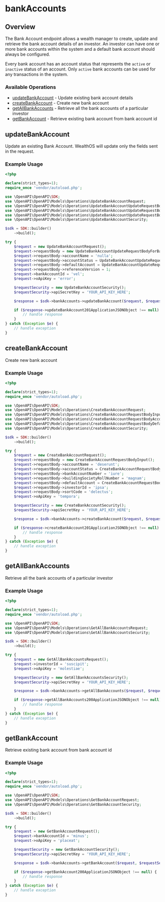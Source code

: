 # bankAccounts

## Overview

The Bank Account endpoint allows a wealth manager to create, update and retrieve the bank account details of an investor. An investor can have one or more bank accounts within the system and a default bank account should always be configured. 

Every bank account has an account status that represents the `active` or `inactive` status of an account. Only `active` bank accounts can be used for any transactions in the system.

### Available Operations

* [updateBankAccount](#updatebankaccount) - Update existing bank account details
* [createBankAccount](#createbankaccount) - Create new bank account
* [getAllBankAccounts](#getallbankaccounts) - Retrieve all the bank accounts of a particular investor
* [getBankAccount](#getbankaccount) - Retrieve existing bank account from bank account id

## updateBankAccount

Update an existing Bank Account. WealthOS will update only the fields sent in the request.

### Example Usage

```php
<?php

declare(strict_types=1);
require_once 'vendor/autoload.php';

use \OpenAPI\OpenAPI\SDK;
use \OpenAPI\OpenAPI\Models\Operations\UpdateBankAccountRequest;
use \OpenAPI\OpenAPI\Models\Operations\UpdateBankAccountUpdateRequestBodyForBankAccount;
use \OpenAPI\OpenAPI\Models\Operations\UpdateBankAccountUpdateRequestBodyForBankAccountAccountStatusEnum;
use \OpenAPI\OpenAPI\Models\Operations\UpdateBankAccountUpdateRequestBodyForBankAccountDefaultAccountEnum;
use \OpenAPI\OpenAPI\Models\Operations\UpdateBankAccountSecurity;

$sdk = SDK::builder()
    ->build();

try {
    $request = new UpdateBankAccountRequest();
    $request->requestBody = new UpdateBankAccountUpdateRequestBodyForBankAccount();
    $request->requestBody->accountName = 'nulla';
    $request->requestBody->accountStatus = UpdateBankAccountUpdateRequestBodyForBankAccountAccountStatusEnum::INACTIVE;
    $request->requestBody->defaultAccount = UpdateBankAccountUpdateRequestBodyForBankAccountDefaultAccountEnum::NO;
    $request->requestBody->referenceVersion = 1;
    $request->bankAccountId = 'vel';
    $request->xApiKey = 'error';

    $requestSecurity = new UpdateBankAccountSecurity();
    $requestSecurity->apiSecretKey = 'YOUR_API_KEY_HERE';

    $response = $sdk->bankAccounts->updateBankAccount($request, $requestSecurity);

    if ($response->updateBankAccount201ApplicationJSONObject !== null) {
        // handle response
    }
} catch (Exception $e) {
    // handle exception
}
```

## createBankAccount

Create new bank account

### Example Usage

```php
<?php

declare(strict_types=1);
require_once 'vendor/autoload.php';

use \OpenAPI\OpenAPI\SDK;
use \OpenAPI\OpenAPI\Models\Operations\CreateBankAccountRequest;
use \OpenAPI\OpenAPI\Models\Operations\CreateBankAccountRequestBodyInput;
use \OpenAPI\OpenAPI\Models\Operations\CreateBankAccountRequestBodyAccountStatusEnum;
use \OpenAPI\OpenAPI\Models\Operations\CreateBankAccountRequestBodyDefaultAccountEnum;
use \OpenAPI\OpenAPI\Models\Operations\CreateBankAccountSecurity;

$sdk = SDK::builder()
    ->build();

try {
    $request = new CreateBankAccountRequest();
    $request->requestBody = new CreateBankAccountRequestBodyInput();
    $request->requestBody->accountName = 'deserunt';
    $request->requestBody->accountStatus = CreateBankAccountRequestBodyAccountStatusEnum::ACTIVE;
    $request->requestBody->bankAccountNumber = 'iure';
    $request->requestBody->buildingSocietyRollNumber = 'magnam';
    $request->requestBody->defaultAccount = CreateBankAccountRequestBodyDefaultAccountEnum::NO;
    $request->requestBody->investorId = 'ipsa';
    $request->requestBody->sortCode = 'delectus';
    $request->xApiKey = 'tempora';

    $requestSecurity = new CreateBankAccountSecurity();
    $requestSecurity->apiSecretKey = 'YOUR_API_KEY_HERE';

    $response = $sdk->bankAccounts->createBankAccount($request, $requestSecurity);

    if ($response->createBankAccount201ApplicationJSONObject !== null) {
        // handle response
    }
} catch (Exception $e) {
    // handle exception
}
```

## getAllBankAccounts

Retrieve all the bank accounts of a particular investor

### Example Usage

```php
<?php

declare(strict_types=1);
require_once 'vendor/autoload.php';

use \OpenAPI\OpenAPI\SDK;
use \OpenAPI\OpenAPI\Models\Operations\GetAllBankAccountsRequest;
use \OpenAPI\OpenAPI\Models\Operations\GetAllBankAccountsSecurity;

$sdk = SDK::builder()
    ->build();

try {
    $request = new GetAllBankAccountsRequest();
    $request->investorId = 'suscipit';
    $request->xApiKey = 'molestiae';

    $requestSecurity = new GetAllBankAccountsSecurity();
    $requestSecurity->apiSecretKey = 'YOUR_API_KEY_HERE';

    $response = $sdk->bankAccounts->getAllBankAccounts($request, $requestSecurity);

    if ($response->getAllBankAccounts200ApplicationJSONObject !== null) {
        // handle response
    }
} catch (Exception $e) {
    // handle exception
}
```

## getBankAccount

Retrieve existing bank account from bank account id

### Example Usage

```php
<?php

declare(strict_types=1);
require_once 'vendor/autoload.php';

use \OpenAPI\OpenAPI\SDK;
use \OpenAPI\OpenAPI\Models\Operations\GetBankAccountRequest;
use \OpenAPI\OpenAPI\Models\Operations\GetBankAccountSecurity;

$sdk = SDK::builder()
    ->build();

try {
    $request = new GetBankAccountRequest();
    $request->bankAccountId = 'minus';
    $request->xApiKey = 'placeat';

    $requestSecurity = new GetBankAccountSecurity();
    $requestSecurity->apiSecretKey = 'YOUR_API_KEY_HERE';

    $response = $sdk->bankAccounts->getBankAccount($request, $requestSecurity);

    if ($response->getBankAccount200ApplicationJSONObject !== null) {
        // handle response
    }
} catch (Exception $e) {
    // handle exception
}
```
